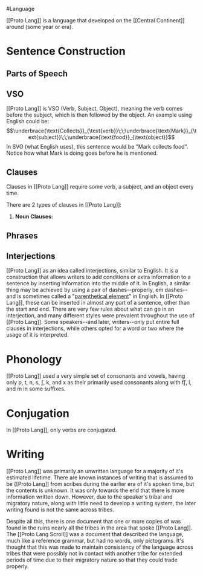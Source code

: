 #Language

[[Proto Lang]] is a language that developed on the [[Central Continent]] around (some year or era).

# Sentence Construction

## Parts of Speech

## VSO

[[Proto Lang]] is VSO (Verb, Subject, Object), meaning the verb comes before the subject, which is then followed by the object. An example using English could be:
$$\underbrace{\text{Collects}}_{\text{verb}}\;\;\underbrace{\text{Mark}}_{\text{subject}}\;\;\underbrace{\text{food}}_{\text{object}}$$
In SVO (what English uses), this sentence would be "Mark collects food". Notice how what Mark is doing goes before he is mentioned.

## Clauses

Clauses in [[Proto Lang]] require some verb, a subject, and an object every time. 

There are 2 types of clauses in [[Proto Lang]]:
1. **Noun Clauses:** 

## Phrases

## Interjections

[[Proto Lang]] as an idea called interjections, similar to English. It is a construction that allows writers to add conditions or extra information to a sentence by inserting information into the middle of it. In English, a similar thing may be achieved by using a pair of dashes--properly, em dashes--and is sometimes called a "[parenthetical element](https://en.wikipedia.org/wiki/Dash#Parenthesis-like_use)" in English. In [[Proto Lang]], these can be inserted in almost any part of a sentence, other than the start and end. There are very few rules about what can go in an interjection, and many different styles were prevalent throughout the use of [[Proto Lang]]. Some speakers--and later, writers--only put entire full clauses in interjections, while others opted for a word or two where the usage of it is interpreted.

# Phonology

[[Proto Lang]] used a very simple set of consonants and vowels, having only p, t, n, s, ʃ, k, and x as their primarily used consonants along with t͡ʃ, l, and m in some suffixes.

# Conjugation

In [[Proto Lang]], only verbs are conjugated.

# Writing

[[Proto Lang]] was primarily an unwritten language for a majority of it's estimated lifetime. There are known instances of writing that is assumed to be [[Proto Lang]] from scribes during the earlier era of it's spoken time, but the contents is unknown. It was only towards the end that there is more information written down. However, due to the speaker's tribal and migratory nature, along with little need to develop a writing system, the later writing found is not the same across tribes.

Despite all this, there is one document that one or more copies of was found in the ruins nearly all the tribes in the area that spoke [[Proto Lang]]. The [[Proto Lang Scroll]] was a document that described the language, much like a reference grammar, but had no words, only pictograms. It's thought that this was made to maintain consistency of the language across tribes that were possibly not in contact with another tribe for extended periods of time due to their migratory nature so that they could trade properly.